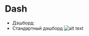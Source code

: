 # Dash
- Дэшборд:
 - Стандартный дэшборд
  ![alt text](https://github.com/mumok4/infograph/blob/main/dash/imgs/countries.bmp)
